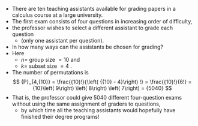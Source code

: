 
- There are ten teaching assistants available for grading papers in a calculus course at a large university. 
- The first exam consists of four questions in increasing order of difficulty, 
- the professor wishes to select a different assistant to grade each question 
	- (only one assistant per question). 
- In how many ways can the assistants be chosen for grading? 
- Here 
	- $n =$ group size $= {10}$ and
	- $k =$ subset size $= 4$ .
- The number of permutations is $$
{P}_{4,{10}} = \frac{{10}!}{\left( {{10} - 4}\right) !} = \frac{{10}!}{6!} = {10}\left( 9\right) \left( 8\right) \left( 7\right) = {5040}
$$
- That is, the professor could give 5040 different four-question exams without using the same assignment of graders to questions, 
	- by which time all the teaching assistants would hopefully have finished their degree programs!